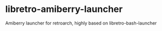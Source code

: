 # libretro-amiberry-launcher
Amiberry launcher for retroarch, highly based on libretro-bash-launcher
